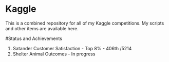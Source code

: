 # Kaggle

This is a combined repository for all of my Kaggle competitions. My scripts and other items are available here.

#Status and Achievements

1. Satander Customer Satisfaction - Top 8% - 406th /5214
2. Shelter Animal Outcomes - In progress
